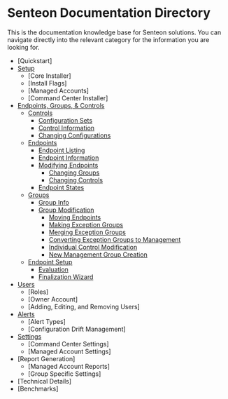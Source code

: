 # Senteon Documentation Directory
This is the documentation knowledge base for Senteon solutions. You can navigate directly into the relevant category for the information you are looking for. 


- [Quickstart]
- [Setup](installation.md)
  - [Core Installer]
  - [Install Flags]
  - [Managed Accounts]
  - [Command Center Installer]
- [Endpoints, Groups, & Controls](EndpointConfiguration.md)
  -  [Controls](EndpointConfiguration.md#controls)
      -  [Configuration Sets](EndpointConfiguration.md#configuration-sets)
      -  [Control Information](EndpointConfiguration.md#control-information)
      -  [Changing Configurations](EndpointConfiguration.md#changing-configurations)
   -  [Endpoints](EndpointConfiguration.md#endpoints)
        - [Endpoint Listing](EndpointConfigurations.md#endpoint-listing)
        - [Endpoint Information](EndpointConfigurations.md#endpoint-information)
        - [Modifying Endpoints](EndpointConfigurations.md#modifying-endpoints)
          - [Changing Groups](EndpointConfigurations.md#changing-groups)
          - [Changing Controls](EndpointConfigurations.md#changing-controls)
        - [Endpoint States](EndpointConfigurations.md#endpoint-states)
   - [Groups](EndpointConfiguration.md#groups)
        - [Group Info](EndpointConfigurations.md#group-info)
        - [Group Modification](EndpointConfigurations.md#group-modification)
            - [Moving Endpoints](EndpointConfigurations.md#moving-endpoints)
            - [Making Exception Groups](EndpointConfigurations.md#making-exception-groups)
            - [Merging Exception Groups](EndpointConfigurations.md#merging-exception-groups)
            - [Converting Exception Groups to Management](EndpointConfigurations.md#converting-exception-groups)
            - [Individual Control Modification](EndpointConfigurations.md#individual-control-modification)
            - [New Management Group Creation](EndpointConfigurations.md#new-management-group-creation)
   - [Endpoint Setup](EndpointConfiguration.md#setup)
        - [Evaluation](EndpointConfigurations.md#evaluation)
        - [Finalization Wizard](EndpointConfigurations.md#finalization-wizard)
- [Users](Users.md)
  - [Roles]
  - [Owner Account]
  - [Adding, Editing, and Removing Users]
- [Alerts](Alerts.md)
  - [Alert Types]
  - [Configuration Drift Management]
- [Settings](Settings.md)
  - [Command Center Settings]
  - [Managed Account Settings]
- [Report Generation]
  - [Managed Account Reports]
  - [Group Specific Settings] 
- [Technical Details]
-   [Benchmarks]
